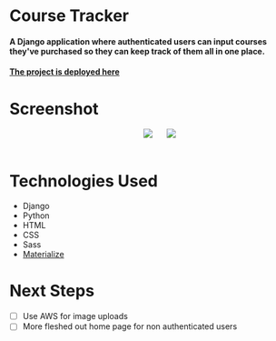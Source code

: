# Course Tracker
#### A Django application where authenticated users can input courses they've purchased so they can keep track of them all in one place.
#### [The project is deployed here](https://coursetracker-9cf43033d5b8.herokuapp.com/)

# Screenshot

<div align="center">
  <pre>
   <img src="https://i.imgur.com/RWEXMsf.png" />&nbsp;&nbsp;&nbsp;<img src="https://i.imgur.com/7u7Bbr6.png"/>
  </pre>
</div>

# Technologies Used

- Django
- Python
- HTML
- CSS
- Sass
- [Materialize](https://materializecss.com/getting-started.html)


# Next Steps

- [ ] Use AWS for image uploads
- [ ] More fleshed out home page for non authenticated users